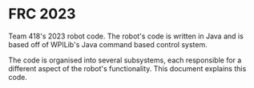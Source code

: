 # FRC 2023
Team 418's 2023 robot code. The robot's code is written in Java and is based off of WPILib's Java command based control system.

The code is organised into several subsystems, each responsible for a different aspect of the robot's functionality. This document explains this code.


